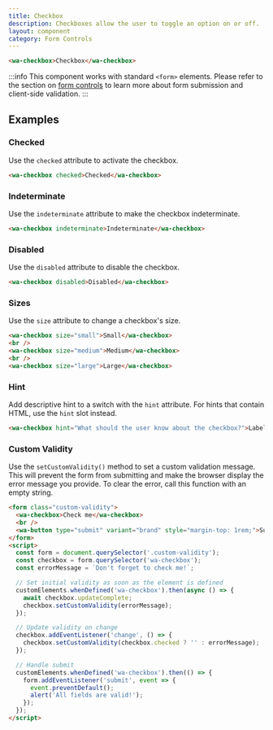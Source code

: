 ```yaml
---
title: Checkbox
description: Checkboxes allow the user to toggle an option on or off.
layout: component
category: Form Controls
---
```


```html {.example}
<wa-checkbox>Checkbox</wa-checkbox>
```

:::info
This component works with standard `<form>` elements. Please refer to the section on [form controls](/docs/form-controls) to learn more about form submission and client-side validation.
:::

## Examples

### Checked

Use the `checked` attribute to activate the checkbox.

```html {.example}
<wa-checkbox checked>Checked</wa-checkbox>
```

### Indeterminate

Use the `indeterminate` attribute to make the checkbox indeterminate.

```html {.example}
<wa-checkbox indeterminate>Indeterminate</wa-checkbox>
```

### Disabled

Use the `disabled` attribute to disable the checkbox.

```html {.example}
<wa-checkbox disabled>Disabled</wa-checkbox>
```

### Sizes

Use the `size` attribute to change a checkbox's size.

```html {.example}
<wa-checkbox size="small">Small</wa-checkbox>
<br />
<wa-checkbox size="medium">Medium</wa-checkbox>
<br />
<wa-checkbox size="large">Large</wa-checkbox>
```

### Hint

Add descriptive hint to a switch with the `hint` attribute. For hints that contain HTML, use the `hint` slot instead.

```html {.example}
<wa-checkbox hint="What should the user know about the checkbox?">Label</wa-checkbox>
```

### Custom Validity

Use the `setCustomValidity()` method to set a custom validation message. This will prevent the form from submitting and make the browser display the error message you provide. To clear the error, call this function with an empty string.

```html {.example}
<form class="custom-validity">
  <wa-checkbox>Check me</wa-checkbox>
  <br />
  <wa-button type="submit" variant="brand" style="margin-top: 1rem;">Submit</wa-button>
</form>
<script>
  const form = document.querySelector('.custom-validity');
  const checkbox = form.querySelector('wa-checkbox');
  const errorMessage = `Don't forget to check me!`;

  // Set initial validity as soon as the element is defined
  customElements.whenDefined('wa-checkbox').then(async () => {
    await checkbox.updateComplete;
    checkbox.setCustomValidity(errorMessage);
  });

  // Update validity on change
  checkbox.addEventListener('change', () => {
    checkbox.setCustomValidity(checkbox.checked ? '' : errorMessage);
  });

  // Handle submit
  customElements.whenDefined('wa-checkbox').then(() => {
    form.addEventListener('submit', event => {
      event.preventDefault();
      alert('All fields are valid!');
    });
  });
</script>
```
